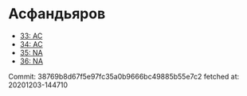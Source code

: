 # Асфандьяров
- [33: AC](33.md)
- [34: AC](34.md)
- [35: NA](35.md)
- [36: NA](36.md)

Commit: 38769b8d67f5e97fc35a0b9666bc49885b55e7c2
 fetched at: 20201203-144710
